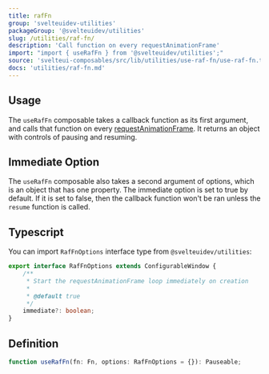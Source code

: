 ```yaml
---
title: rafFn
group: 'svelteuidev-utilities'
packageGroup: '@svelteuidev/utilities'
slug: /utilities/raf-fn/
description: 'Call function on every requestAnimationFrame'
import: "import { useRafFn } from '@svelteuidev/utilities';"
source: 'svelteui-composables/src/lib/utilities/use-raf-fn/use-raf-fn.ts'
docs: 'utilities/raf-fn.md'
---
```


<script lang='ts'>
    import { ComposableDemos, Demo } from "@svelteuidev/demos";
    import { Heading } from 'components'
</script>

<Heading />

## Usage

The `useRafFn` composable takes a callback function as its first argument, and calls that function on every [requestAnimationFrame](https://developer.mozilla.org/en-US/docs/Web/API/window/requestAnimationFrame). It returns an object with controls of pausing and resuming.

<Demo demo={ComposableDemos.useRafFnDemo.usage} />

## Immediate Option

The `useRafFn` composable also takes a second argument of options, which is an object that has one property. The immediate option is set to true by default. If it is set to false, then the callback function won't be ran unless the `resume` function is called.

<Demo demo={ComposableDemos.useRafFnDemo.options} />

## Typescript

You can import `RafFnOptions` interface type from `@svelteuidev/utilities`:

```ts
export interface RafFnOptions extends ConfigurableWindow {
	/**
	 * Start the requestAnimationFrame loop immediately on creation
	 *
	 * @default true
	 */
	immediate?: boolean;
}
```

## Definition

```ts
function useRafFn(fn: Fn, options: RafFnOptions = {}): Pauseable;
```

